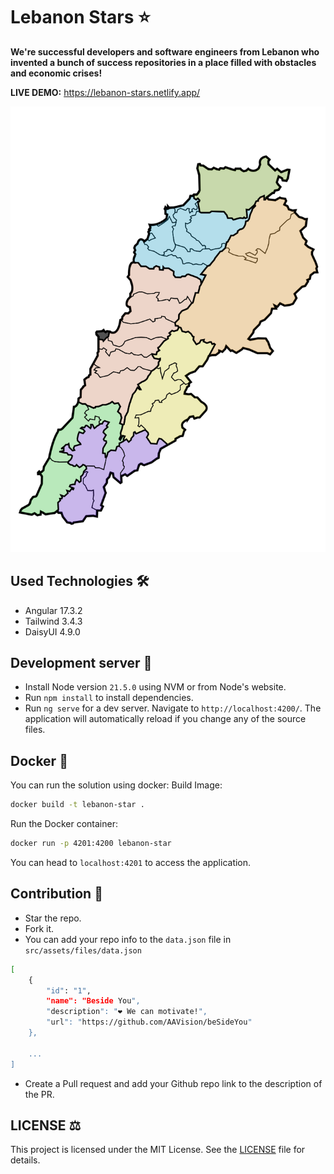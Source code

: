 # Lebanon Stars :star:

**We're successful developers and software engineers from Lebanon who invented a bunch of success repositories in a place filled with obstacles and economic crises!**

**LIVE DEMO:** https://lebanon-stars.netlify.app/

<p align="center">
  <img src="https://github.com/AAVision/lebanon-stars/blob/37063f85b391caeb19cf102b943da84cb5518a85/src/assets/images/lebanon.svg" />
</p>


## Used Technologies :hammer_and_wrench:
- Angular 17.3.2
- Tailwind 3.4.3
- DaisyUI 4.9.0

## Development server :rocket:

- Install Node version `21.5.0` using NVM or from Node's website.
- Run `npm install` to install dependencies.
- Run `ng serve` for a dev server. Navigate to `http://localhost:4200/`. The application will automatically reload if you change any of the source files.

## Docker :whale:

You can run the solution using docker:
Build Image:
```bash
docker build -t lebanon-star .
```

Run the Docker container:
```bash
docker run -p 4201:4200 lebanon-star
```

You can head to `localhost:4201` to access the application.


## Contribution :rotating_light:

- Star the repo.
- Fork it.
- You can add your repo info to the `data.json` file in `src/assets/files/data.json`
```bash
[
    {
        "id": "1",
        "name": "Beside You",
        "description": "❤️ We can motivate!",
        "url": "https://github.com/AAVision/beSideYou"
    },

    ...
]

```
- Create a Pull request and add your Github repo link to the description of the PR.

## LICENSE :balance_scale:

This project is licensed under the MIT License. See the [LICENSE](https://github.com/AAVision/lebanon-stars/blob/main/LICENSE) file for details.
